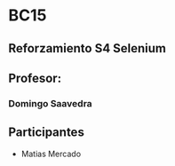 # BC15

## Reforzamiento S4 Selenium
## Profesor: 
### Domingo Saavedra

## Participantes

- Matias Mercado